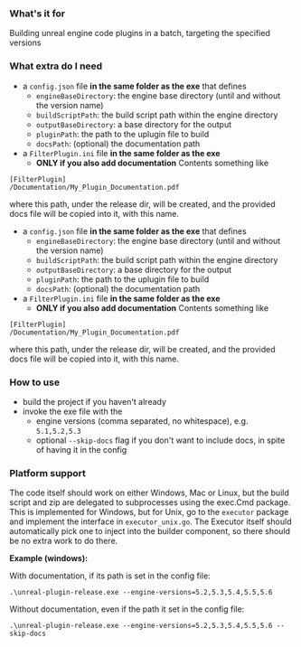 ### What's it for
Building unreal engine code plugins in a batch, targeting the specified versions

### What extra do I need
 - a `config.json` file **in the same folder as the exe** that defines 
   - `engineBaseDirectory`: the engine base directory (until and without the version name)
   - `buildScriptPath`: the build script path within the engine directory
   - `outputBaseDirectory`: a base directory for the output
   - `pluginPath`: the path to the uplugin file to build
   - `docsPath`: (optional) the documentation path
 - a `FilterPlugin.ini` file **in the same folder as the exe**
   - **ONLY if you also add documentation**
  Contents something like
  ```
  [FilterPlugin]
  /Documentation/My_Plugin_Documentation.pdf
  ```
where this path, under the release dir, will be created, and the provided docs file will be copied into it, with this name.
 - a `config.json` file **in the same folder as the exe** that defines 
   - `engineBaseDirectory`: the engine base directory (until and without the version name)
   - `buildScriptPath`: the build script path within the engine directory
   - `outputBaseDirectory`: a base directory for the output
   - `pluginPath`: the path to the uplugin file to build
   - `docsPath`: (optional) the documentation path
 - a `FilterPlugin.ini` file **in the same folder as the exe**
   - **ONLY if you also add documentation**
  Contents something like
  ```
  [FilterPlugin]
  /Documentation/My_Plugin_Documentation.pdf
  ```
where this path, under the release dir, will be created, and the provided docs file will be copied into it, with this name.

### How to use
 - build the project if you haven't already
 - invoke the exe file with the 
   - engine versions (comma separated, no whitespace), e.g. `5.1,5.2,5.3`
   - optional `--skip-docs` flag if you don't want to include docs, in spite of having it in the config

### Platform support
The code itself should work on either Windows, Mac or Linux, but the build script and zip are delegated to subprocesses using the exec.Cmd package. 
This is implemented for Windows, but for Unix, go to the `executor` package and implement the interface in `executor_unix.go`. The Executor itself should automatically pick one to inject into the builder component, so there should be no extra work to do there. 

**Example (windows):**  

With documentation, if its path is set in the config file:   
```
.\unreal-plugin-release.exe --engine-versions=5.2,5.3,5.4,5.5,5.6 
```

Without documentation, even if the path it set in the config file:
```
.\unreal-plugin-release.exe --engine-versions=5.2,5.3,5.4,5.5,5.6 --skip-docs
```